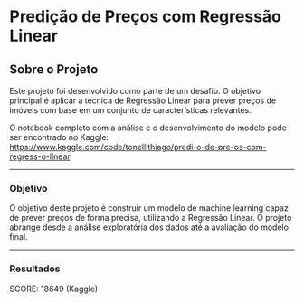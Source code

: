 # Predição de Preços com Regressão Linear

## Sobre o Projeto

Este projeto foi desenvolvido como parte de um desafio. O objetivo principal é aplicar a técnica de Regressão Linear para prever preços de imóveis com base em um conjunto de características relevantes.

O notebook completo com a análise e o desenvolvimento do modelo pode ser encontrado no Kaggle: https://www.kaggle.com/code/tonellithiago/predi-o-de-pre-os-com-regress-o-linear

---

### Objetivo

O objetivo deste projeto é construir um modelo de machine learning capaz de prever preços de forma precisa, utilizando a Regressão Linear. O projeto abrange desde a análise exploratória dos dados até a avaliação do modelo final.

---

### Resultados
SCORE: 18649 (Kaggle)

